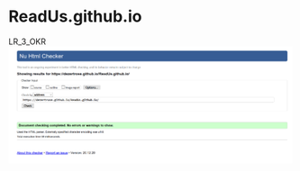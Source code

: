 # ReadUs.github.io
LR_3_OKR
![Image alt](https://github.com/DezertRose/ReadUs.github.io/raw/main/Res.png)

